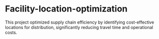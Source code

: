 # Facility-location-optimization

This project optimized supply chain efficiency by identifying cost-effective locations for distribution, significantly
reducing travel time and operational costs.
